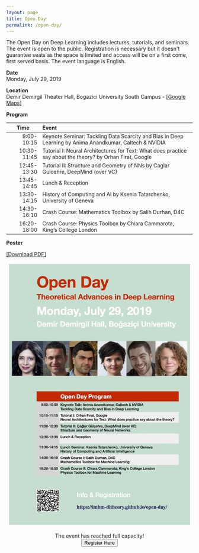 ```yaml
---
layout: page
title: Open Day
permalink: /open-day/
---
```


The Open Day on Deep Learning includes lectures, tutorials, and seminars. The event is open to the public. Registration is necessary but it doesn't guarantee seats as the space is limited and access will be on a first come, first served basis. The event language is English.  

**Date**  
Monday, July 29, 2019   

**Location**  
Demir Demirgil Theater Hall, Bogazici University South Campus - [[Google Maps]](https://goo.gl/maps/HqikG4a3ENx77tWW8)

**Program**    


<table class="table table-striped table-bordered">
        <thead>
                <tr>
                <th width="18%">Time</th>
                <th width="82%" style="text-align:left">Event</th>
                </tr>
        </thead>
        <tbody>
                <tr>
                <td style="text-align:right">9:00-10:15</td>
                <td style="text-align:left">Keynote Seminar: Tackling Data Scarcity and Bias in Deep Learning by Anima Anandkumar, Caltech &amp; NVIDIA</td>
                </tr>
                <tr>
                <td style="text-align:right">10:30-11:45</td>
                <td style="text-align:left">Tutorial I: Neural Architectures for Text: What does practice say about the theory? by Orhan Firat, Google</td>
                </tr>
                <tr>
                <td style="text-align:right">12:45-13:30</td>
                <td style="text-align:left">Tutorial II: Structure and Geometry of NNs by Caglar Gulcehre, DeepMind (over VC) </td>
                </tr>
                <tr>
                <td style="text-align:right">13:45-14:45</td>
                <td style="text-align:left"> Lunch & Reception </td>
                </tr>
                <tr>
                <td style="text-align:right">13:30-14:15</td>
                <td style="text-align:left">History of Computing and AI by Ksenia Tatarchenko, University of Geneva</td>
                </tr>
                <tr>
                <td style="text-align:right">14:30-16:10</td>
                <td style="text-align:left">Crash Course: Mathematics Toolbox by Salih Durhan, D4C</td>
                </tr>
                <tr>
                <td style="text-align:right">16:20-18:00</td>
                <td style="text-align:left">Crash Course: Physics Toolbox by Chiara Cammarota, King’s College London</td>
                </tr>
        </tbody>
</table>


**Poster**   

<a href="/assets/PDFs/poster-openday.pdf">[Download PDF]</a>   

![commute](/assets/images/poster-openday.jpg)  

<center> 
    The event has reached full capacity!
</center>      

<center> 
    <form action="https://forms.gle/KFLNBTqrE4zfa92t9">
    <button class="button" style="vertical-align:middle">
        <span>Register Here</span>
    </button>
    </form>
</center>  
